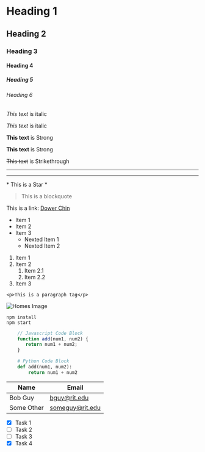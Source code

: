 <!-- Headings -->
# Heading 1
## Heading 2
### Heading 3
#### Heading 4
##### Heading 5
######  Heading 6

<!-- Italics -->
*This text* is italic

_This text_ is italic

<!-- String -->
**This text** is Strong

__This text__ is Strong

<!-- Strikethrough -->
~~This text~~ is Strikethrough

<!-- HR -->

---
___

<!-- Escaped * -->
\* This is a Star \*

<!-- Blockquotes -->
> This is a blockquote

<!-- links -->
This is a link: [Dower Chin](https://people.rit.edu/dxcigm "Hover Title")

<!-- Lists -->
* Item 1
* Item 2
* Item 3
    * Nexted Item 1
    * Nexted Item 2

1. Item 1
1. Item 2
    1. Item 2.1
    1. Item 2.2
1. Item 3

<!-- Inline Code Block -->
`<p>This is a paragraph tag</p>`

<!-- Images -->
![Homes Image](images/holmes.jpg)

<!-- Github Markdown -->

<!-- Code Blocks -->
```
npm install
npm start
```

```javascript
    // Javascript Code Block
    function add(num1, num2) {
       return num1 + num2;
    }
```

```python
    # Python Code Block
    def add(num1, num2):
        return num1 + num2
```

<!-- Tables -->
| Name       | Email            |
| -------    | ------------     |
| Bob Guy    | bguy@rit.edu     |
| Some Other | someguy@rit.edu  |

<!-- Task Lists -->
* [x] Task 1
* [ ] Task 2
* [ ] Task 3
* [X] Task 4

